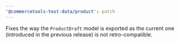 ```yaml
---
'@commercetools-test-data/product': patch
---
```


Fixes the way the `ProductDraft` model is exported as the current one (introduced in the previous release) is not retro-compatible.
